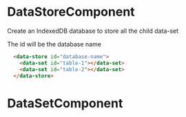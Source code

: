 # DataStoreComponent

Create an IndexedDB database to store all the child data-set 

The id will be the database name

```html
  <data-store id="database-name">
    <data-set id="table-1"></data-set>
    <data-set id="table-2"></data-set>
  </data-store>
```

# DataSetComponent



